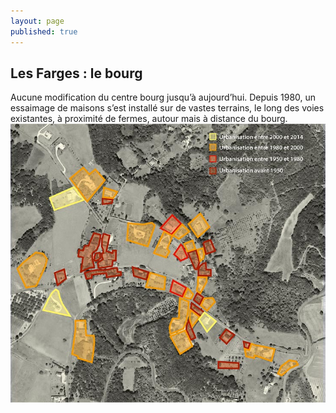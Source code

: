 ```yaml
---
layout: page
published: true
---
```


## Les Farges : le bourg
Aucune modification du centre bourg jusqu’à aujourd’hui. Depuis 1980, un essaimage de maisons s’est installé sur de vastes terrains, le long des voies existantes, à proximité de fermes, autour mais à distance du bourg.
![](/data/images/9/histoire/9_HISTOIRE_POPUP_4.jpg)